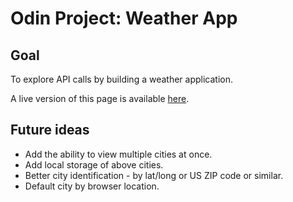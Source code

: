 # Odin Project: Weather App

## Goal

To explore API calls by building a weather application.

A live version of this page is available [here](https://reinerb.github.io/odin-weather/).

## Future ideas

- Add the ability to view multiple cities at once.
- Add local storage of above cities.
- Better city identification - by lat/long or US ZIP code or similar.
- Default city by browser location.

